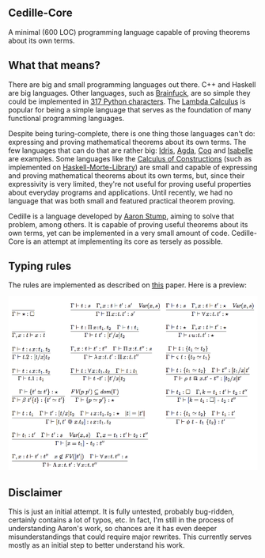 ## Cedille-Core 

A minimal (600 LOC) programming language capable of proving theorems about its own terms.

## What that means?

There are big and small programming languages out there. C++ and Haskell are big languages. Other languages, such as [Brainfuck](https://en.wikipedia.org/wiki/Brainfuck), are so simple they could be implemented in [317 Python characters](https://codegolf.stackexchange.com/a/3085/7607). The [Lambda Calculus](https://en.wikipedia.org/wiki/Lambda_calculus) is popular for being a simple language that serves as the foundation of many functional programming languages.

Despite being turing-complete, there is one thing those languages can't do: expressing and proving mathematical theorems about its own terms. The few languages that can do that are rather big: [Idris](https://www.idris-lang.org/), [Agda](https://en.wikipedia.org/wiki/Agda_(programming_language)), [Coq](https://coq.inria.fr/) and [Isabelle](https://isabelle.in.tum.de/) are examples. Some languages like the [Calculus of Constructions](https://en.wikipedia.org/wiki/Calculus_of_constructions) (such as implemented on [Haskell-Morte-Library](https://github.com/Gabriel439/Haskell-Morte-Library)) are small and capable of expressing and proving mathematical theorems about its own terms, but, since their expressivity is very limited, they're not useful for proving useful properties about everyday programs and applications. Until recently, we had no language that was both small and featured practical theorem proving.

Cedille is a language developed by [Aaron Stump](http://homepage.divms.uiowa.edu/~astump/), aiming to solve that problem, among others. It is capable of proving useful theorems about its own terms, yet can be implemented in a very small amount of code. Cedille-Core is an attempt at implementing its core as tersely as possible.

## Typing rules


The rules are implemented as described on [this](spec.pdf) paper. Here is a preview:

![rules.png](rules.png)

## Disclaimer

This is just an initial attempt. It is fully untested, probably bug-ridden, certainly contains a lot of typos, etc. In fact, I'm still in the process of understanding Aaron's work, so chances are it has even deeper misunderstandings that could require major rewrites. This currently serves mostly as an initial step to better understand his work.
